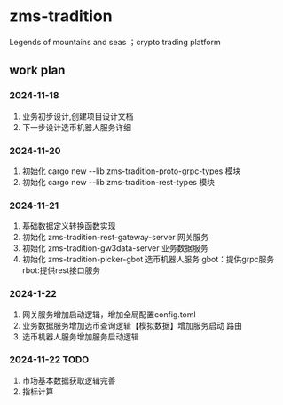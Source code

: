 # zms-tradition
Legends of mountains and seas ；crypto trading platform

## work plan

### 2024-11-18 
 1. 业务初步设计,创建项目设计文档
 2. 下一步设计选币机器人服务详细 
### 2024-11-20
1. 初始化 cargo new --lib zms-tradition-proto-grpc-types 模块
2. 初始化 cargo new --lib zms-tradition-rest-types 模块
### 2024-11-21
1. 基础数据定义转换函数实现
2. 初始化 zms-tradition-rest-gateway-server 网关服务
3. 初始化 zms-tradition-gw3data-server 业务数据服务
4. 初始化 zms-tradition-picker-gbot  选币机器人服务 gbot：提供grpc服务 rbot:提供rest接口服务
### 2024-1-22
1. 网关服务增加启动逻辑，增加全局配置config.toml
2. 业务数据服务增加选币查询逻辑【模拟数据】增加服务启动 路由
3. 选币机器人服务增加服务启动逻辑
### 2024-11-22 TODO
1. 市场基本数据获取逻辑完善
2. 指标计算
